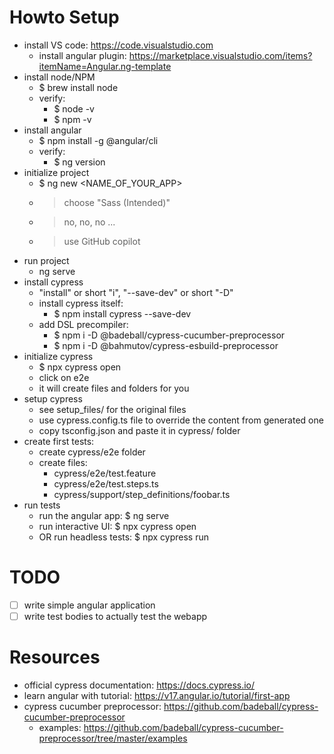 
Howto Setup
===========================
* install VS code: https://code.visualstudio.com
    * install angular plugin: https://marketplace.visualstudio.com/items?itemName=Angular.ng-template
* install node/NPM
    * $ brew install node
    * verify:
        * $ node -v
        * $ npm -v
* install angular
    * $ npm install -g @angular/cli
    * verify:
        * $ ng version
* initialize project
    * $ ng new <NAME_OF_YOUR_APP>
    * > choose "Sass (Intended)"
    * > no, no, no ...
    * > use GitHub copilot
* run project
    * ng serve
* install cypress
    * "install" or short "i", "--save-dev" or short "-D"
    * install cypress itself:
        * $ npm install cypress --save-dev
    * add DSL precompiler:
        * $ npm i -D @badeball/cypress-cucumber-preprocessor
        * $ npm i -D @bahmutov/cypress-esbuild-preprocessor
* initialize cypress
    * $ npx cypress open
    * click on e2e
    * it will create files and folders for you
* setup cypress
    * see setup_files/ for the original files
    * use cypress.config.ts file to override the content from generated one
    * copy tsconfig.json and paste it in cypress/ folder
* create first tests:
    * create cypress/e2e folder
    * create files:
        * cypress/e2e/test.feature
        * cypress/e2e/test.steps.ts
        * cypress/support/step_definitions/foobar.ts
* run tests
    * run the angular app: $ ng serve
    * run interactive UI: $ npx cypress open
    * OR run headless tests: $ npx cypress run


TODO
===========================
* [ ] write simple angular application
* [ ] write test bodies to actually test the webapp

Resources
===========================
* official cypress documentation: https://docs.cypress.io/
* learn angular with tutorial: https://v17.angular.io/tutorial/first-app
* cypress cucumber preprocessor: https://github.com/badeball/cypress-cucumber-preprocessor
    * examples: https://github.com/badeball/cypress-cucumber-preprocessor/tree/master/examples